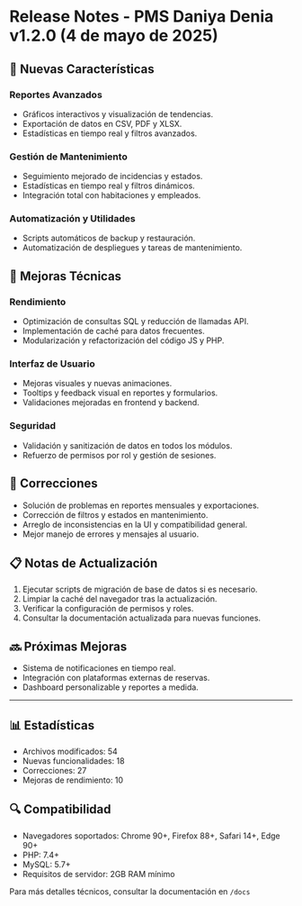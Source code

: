 # Release Notes - PMS Daniya Denia v1.2.0 (4 de mayo de 2025)

## 🚀 Nuevas Características

### Reportes Avanzados
- Gráficos interactivos y visualización de tendencias.
- Exportación de datos en CSV, PDF y XLSX.
- Estadísticas en tiempo real y filtros avanzados.

### Gestión de Mantenimiento
- Seguimiento mejorado de incidencias y estados.
- Estadísticas en tiempo real y filtros dinámicos.
- Integración total con habitaciones y empleados.

### Automatización y Utilidades
- Scripts automáticos de backup y restauración.
- Automatización de despliegues y tareas de mantenimiento.

## 🔧 Mejoras Técnicas

### Rendimiento
- Optimización de consultas SQL y reducción de llamadas API.
- Implementación de caché para datos frecuentes.
- Modularización y refactorización del código JS y PHP.

### Interfaz de Usuario
- Mejoras visuales y nuevas animaciones.
- Tooltips y feedback visual en reportes y formularios.
- Validaciones mejoradas en frontend y backend.

### Seguridad
- Validación y sanitización de datos en todos los módulos.
- Refuerzo de permisos por rol y gestión de sesiones.

## 🐛 Correcciones

- Solución de problemas en reportes mensuales y exportaciones.
- Corrección de filtros y estados en mantenimiento.
- Arreglo de inconsistencias en la UI y compatibilidad general.
- Mejor manejo de errores y mensajes al usuario.

## 📋 Notas de Actualización
1. Ejecutar scripts de migración de base de datos si es necesario.
2. Limpiar la caché del navegador tras la actualización.
3. Verificar la configuración de permisos y roles.
4. Consultar la documentación actualizada para nuevas funciones.

## 🔜 Próximas Mejoras
- Sistema de notificaciones en tiempo real.
- Integración con plataformas externas de reservas.
- Dashboard personalizable y reportes a medida.

---

## 📊 Estadísticas
- Archivos modificados: 54
- Nuevas funcionalidades: 18
- Correcciones: 27
- Mejoras de rendimiento: 10

## 🔍 Compatibilidad
- Navegadores soportados: Chrome 90+, Firefox 88+, Safari 14+, Edge 90+
- PHP: 7.4+
- MySQL: 5.7+
- Requisitos de servidor: 2GB RAM mínimo

Para más detalles técnicos, consultar la documentación en `/docs`
